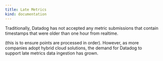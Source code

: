 ```yaml
---
title: Late Metrics
kind: documentation
---
```


Traditionally, Datadog has not accepted any metric submissions that contain timestamps that were older than one hour from realtime. 

(this is to ensure points are processed in order). However, as more companies adopt hybrid cloud solutions, the demand for Datadog to support late metrics data ingestion has grown. 
